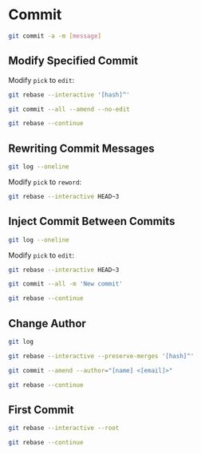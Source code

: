 # Commit

```sh
git commit -a -m [message]
```

## Modify Specified Commit

Modify `pick` to `edit`:

```sh
git rebase --interactive '[hash]^'
```

```sh
git commit --all --amend --no-edit
```

```sh
git rebase --continue
```

## Rewriting Commit Messages

```sh
git log --oneline
```

Modify `pick` to `reword`:

```sh
git rebase --interactive HEAD~3
```

## Inject Commit Between Commits

```sh
git log --oneline
```

Modify `pick` to `edit`:

```sh
git rebase --interactive HEAD~3
```

```sh
git commit --all -m 'New commit'
```

```sh
git rebase --continue
```

## Change Author

```sh
git log
```

```sh
git rebase --interactive --preserve-merges '[hash]^'
```

```sh
git commit --amend --author="[name] <[email]>"
```

```sh
git rebase --continue
```

## First Commit

```sh
git rebase --interactive --root
```

```sh
git rebase --continue
```
